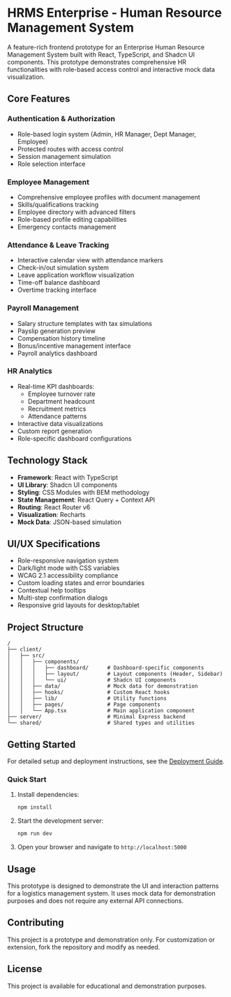 # HRMS Enterprise - Human Resource Management System

A feature-rich frontend prototype for an Enterprise Human Resource Management System built with React, TypeScript, and Shadcn UI components. This prototype demonstrates comprehensive HR functionalities with role-based access control and interactive mock data visualization.

## Core Features

### Authentication & Authorization
- Role-based login system (Admin, HR Manager, Dept Manager, Employee)
- Protected routes with access control
- Session management simulation
- Role selection interface

### Employee Management
- Comprehensive employee profiles with document management
- Skills/qualifications tracking
- Employee directory with advanced filters
- Role-based profile editing capabilities
- Emergency contacts management

### Attendance & Leave Tracking
- Interactive calendar view with attendance markers
- Check-in/out simulation system
- Leave application workflow visualization
- Time-off balance dashboard
- Overtime tracking interface

### Payroll Management
- Salary structure templates with tax simulations
- Payslip generation preview
- Compensation history timeline
- Bonus/incentive management interface
- Payroll analytics dashboard

### HR Analytics
- Real-time KPI dashboards:
  - Employee turnover rate
  - Department headcount
  - Recruitment metrics
  - Attendance patterns
- Interactive data visualizations
- Custom report generation
- Role-specific dashboard configurations

## Technology Stack

- **Framework**: React with TypeScript
- **UI Library**: Shadcn UI components
- **Styling**: CSS Modules with BEM methodology
- **State Management**: React Query + Context API
- **Routing**: React Router v6
- **Visualization**: Recharts
- **Mock Data**: JSON-based simulation

## UI/UX Specifications
- Role-responsive navigation system
- Dark/light mode with CSS variables
- WCAG 2.1 accessibility compliance
- Custom loading states and error boundaries
- Contextual help tooltips
- Multi-step confirmation dialogs
- Responsive grid layouts for desktop/tablet

## Project Structure

```
/
├── client/
│   ├── src/
│   │   ├── components/
│   │   │   ├── dashboard/      # Dashboard-specific components
│   │   │   ├── layout/         # Layout components (Header, Sidebar)
│   │   │   └── ui/             # Shadcn UI components
│   │   ├── data/               # Mock data for demonstration
│   │   ├── hooks/              # Custom React hooks
│   │   ├── lib/                # Utility functions
│   │   ├── pages/              # Page components
│   │   └── App.tsx             # Main application component
├── server/                     # Minimal Express backend
└── shared/                     # Shared types and utilities
```


## Getting Started

For detailed setup and deployment instructions, see the [Deployment Guide](./DEPLOYMENT.md).

### Quick Start

1. Install dependencies:
   ```bash
   npm install
   ```

2. Start the development server:
   ```bash
   npm run dev
   ```

3. Open your browser and navigate to `http://localhost:5000`

## Usage

This prototype is designed to demonstrate the UI and interaction patterns for a logistics management system. It uses mock data for demonstration purposes and does not require any external API connections.

## Contributing

This project is a prototype and demonstration only. For customization or extension, fork the repository and modify as needed.

## License

This project is available for educational and demonstration purposes.